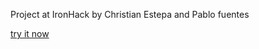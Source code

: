 Project at IronHack by Christian Estepa and Pablo fuentes


<a href="https://ironplaytime.herokuapp.com">try it now</a>
